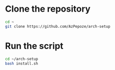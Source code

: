 # Clone the repository

```bash
cd ~
git clone https://github.com/AzPepoze/arch-setup
```

# Run the script

```bash
cd ~/arch-setup
bash install.sh
```

